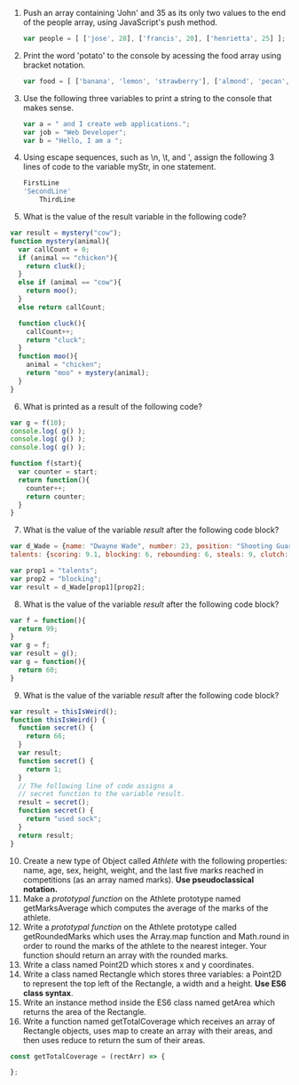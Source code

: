 1. Push an array containing 'John' and 35 as its only two values to the end of the people array, using JavaScript's push method.
    ```javascript
    var people = [ ['jose', 28], ['francis', 20], ['henrietta', 25] ];
    ```

2. Print the word 'potato' to the console by acessing the food array using bracket notation.
    ```javascript
    var food = [ ['banana', 'lemon', 'strawberry'], ['almond', 'pecan', 'pistachio'], ['carrot', 'potato', 'beet'] ];
    ```

3. Use the following three variables to print a string to the console that makes sense.
    ```javascript
    var a = " and I create web applications.";
    var job = "Web Developer";
    var b = "Hello, I am a ";
    ```

4. Using escape sequences, such as \n, \t, and \', assign the following 3 lines of code to the variable myStr, in one statement.
    ```javascript
    FirstLine
    'SecondLine'
        ThirdLine
    ```

5. What is the value of the result variable in the following code?
  ```javascript
  var result = mystery("cow");
  function mystery(animal){
    var callCount = 0;
    if (animal == "chicken"){
      return cluck();
    }
    else if (animal == "cow"){
      return moo();
    }
    else return callCount;

    function cluck(){
      callCount++;
      return "cluck";
    }
    function moo(){
      animal = "chicken";
      return "moo" + mystery(animal);
    }
  }
  ```  

6. What is printed as a result of the following code?
  ```Javascript
  var g = f(10);
  console.log( g() );
  console.log( g() );
  console.log( g() );

  function f(start){
    var counter = start;
    return function(){
      counter++;
      return counter;
    }
  }
  ```  

7. What is the value of the variable *result* after the following code block?

  ```javascript
  var d_Wade = {name: "Dwayne Wade", number: 23, position: "Shooting Guard",  
  talents: {scoring: 9.1, blocking: 6, rebounding: 6, steals: 9, clutch: 9}  };

  var prop1 = "talents";
  var prop2 = "blocking";
  var result = d_Wade[prop1][prop2];
  ```

8. What is the value of the variable *result* after the following code block?
  ```javascript
  var f = function(){
    return 99;
  }
  var g = f;
  var result = g();
  var g = function(){
    return 60;
  }
  ```

9. What is the value of the variable *result* after the following code block?
  ```javascript
  var result = thisIsWeird();
  function thisIsWeird() {
    function secret() {
      return 66;
    }
    var result;
    function secret() {
      return 1;
    }
    // The following line of code assigns a
    // secret function to the variable result.
    result = secret();
    function secret() {
      return "used sock";
    }
    return result;
  }
  ```
10. Create a new type of Object called *Athlete* with the following properties: name, age, sex, height, weight, and the last five marks reached in competitions (as an array named marks). **Use pseudoclassical notation.**
11. Make a *prototypal function* on the Athlete prototype named getMarksAverage which computes the average of the marks of the athlete.
12. Write a *prototypal function* on the Athlete prototype called getRoundedMarks which uses the Array.map function and Math.round in order to round the marks of the athlete to the nearest integer. Your function should return an array with the rounded marks.
13. Write a class named Point2D which stores x and y coordinates.
14. Write a class named Rectangle which stores three variables: a Point2D to represent the top left of the Rectangle, a width and a height. **Use ES6 class syntax**.
15. Write an instance method inside the ES6 class named getArea which returns the area of the Rectangle.
16. Write a function named getTotalCoverage which receives an array of Rectangle objects, uses map to create an array with their areas, and then uses reduce to return the sum of their areas.
  ```javascript
  const getTotalCoverage = (rectArr) => {

  };
  ```
